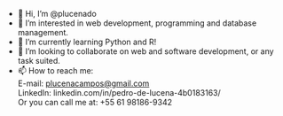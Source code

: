 - 👋 Hi, I’m @plucenado
- 👀 I’m interested in web development, programming and database management.
- 🌱 I’m currently learning Python and R!
- 💞️ I’m looking to collaborate on web and software development, or any task suited.
- 📫 How to reach me:<br>
E-mail: plucenacampos@gmail.com<br>
LinkedIn: linkedin.com/in/pedro-de-lucena-4b0183163/<br>
Or you can call me at: +55 61 98186-9342

<!---
plucenado/plucenado is a ✨ special ✨ repository because its `README.md` (this file) appears on your GitHub profile.
You can click the Preview link to take a look at your changes.
--->
